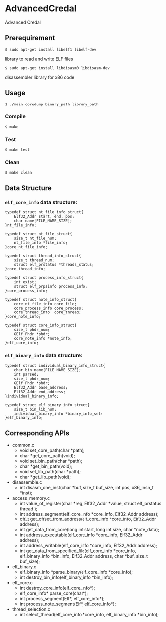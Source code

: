 # AdvancedCredal
Advanced Credal

## Prerequirement

    $ sudo apt-get install libelf1 libelf-dev

library to read and write ELF files

    $ sudo apt-get install libdisasm0 libdisasm-dev

disassembler library for x86 code

## Usage

    $ ./main coredump binary_path library_path

### Compile

    $ make

### Test

    $ make test

### Clean

    $ make clean

## Data Structure

### `elf_core_info` data structure:

```
typedef struct nt_file_info_struct{
    Elf32_Addr start, end, pos;
    char name[FILE_NAME_SIZE]; 
}nt_file_info;

typedef struct nt_file_struct{
    size_t nt_file_num;
    nt_file_info *file_info;
}core_nt_file_info;

typedef struct thread_info_struct{
    size_t thread_num;
    struct elf_prstatus *threads_status;
}core_thread_info;

typedef struct process_info_struct{
    int exist; 
    struct elf_prpsinfo process_info; 
}core_process_info; 

typedef struct note_info_struct{                                       
    core_nt_file_info core_file;
    core_process_info core_process;
    core_thread_info  core_thread; 
}core_note_info;  

typedef struct core_info_struct{
    size_t phdr_num;
    GElf_Phdr *phdr; 
    core_note_info *note_info;
}elf_core_info; 
```

### `elf_binary_info` data structure:

```
typedef struct individual_binary_info_struct{
    char bin_name[FILE_NAME_SIZE];
    int parsed;
    size_t phdr_num;
    GElf_Phdr *phdr;
    Elf32_Addr base_address;
    Elf32_Addr end_address; 
}individual_binary_info; 

typedef struct elf_binary_info_struct{
    size_t bin_lib_num;
    individual_binary_info *binary_info_set;
}elf_binary_info;
```

## Corresponding APIs

- common.c
  - void set_core_path(char *path);
  - char *get_core_path(void);
  - void set_bin_path(char *path);
  - char *get_bin_path(void);
  - void set_lib_path(char *path);
  - char *get_lib_path(void);
- disassemble.c
  - int disasm_one_inst(char *buf, size_t buf_size, int pos, x86_insn_t *inst);
- access_memory.c
  - int value_of_register(char *reg, Elf32_Addr *value, struct elf_prstatus thread );
  - int address_segment(elf_core_info *core_info, Elf32_Addr address);
  - off_t get_offset_from_address(elf_core_info *core_info, Elf32_Addr address);
  - int get_data_from_core(long int start, long int size, char *note_data);
  - int address_executable(elf_core_info *core_info, Elf32_Addr address);
  - int address_writable(elf_core_info *core_info, Elf32_Addr address);
  - int get_data_from_specified_file(elf_core_info *core_info, elf_binary_info *bin_info,  Elf32_Addr address, char *buf, size_t buf_size);
- elf_binary.c
  - elf_binary_info *parse_binary(elf_core_info *core_info);
  - int destroy_bin_info(elf_binary_info *bin_info);
- elf_core.c
  - int destroy_core_info(elf_core_info*);
  - elf_core_info* parse_core(char*);
  - int process_segment(Elf*, elf_core_info*);
  - int process_note_segment(Elf*, elf_core_info*);
- thread_selection.c
  - int select_thread(elf_core_info *core_info, elf_binary_info *bin_info);
